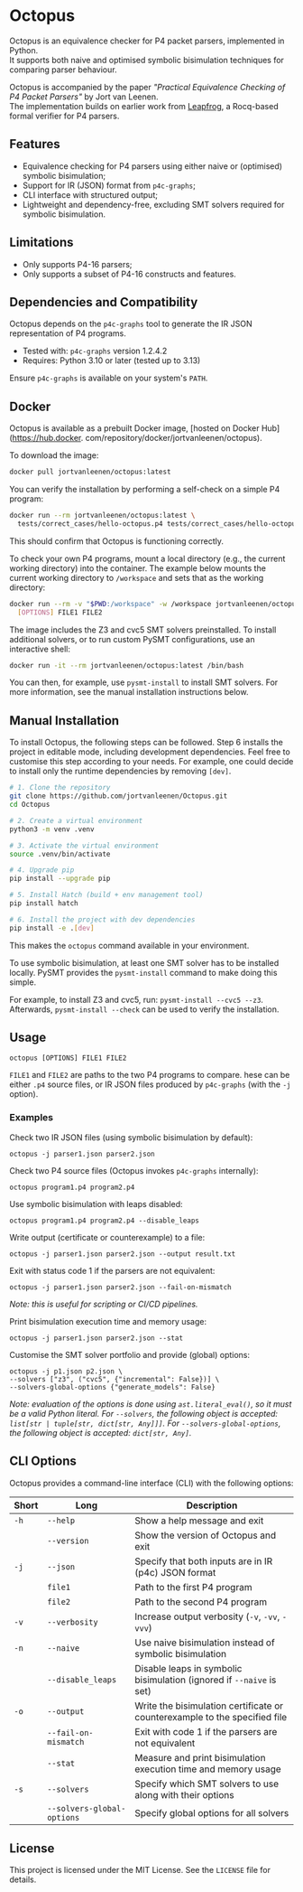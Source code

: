 # Octopus

Octopus is an equivalence checker for P4 packet parsers, implemented in Python.  
It supports both naive and optimised symbolic bisimulation techniques for comparing parser behaviour.

Octopus is accompanied by the paper *"Practical Equivalence Checking of P4 Packet Parsers"* by Jort van Leenen.  
The implementation builds on earlier work from [Leapfrog](https://doi.org/10.48550/arXiv.2205.08762), a Rocq-based
formal verifier for P4 parsers.

## Features

- Equivalence checking for P4 parsers using either naive or (optimised) symbolic bisimulation;
- Support for IR (JSON) format from `p4c-graphs`;
- CLI interface with structured output;
- Lightweight and dependency-free, excluding SMT solvers required for symbolic bisimulation.

## Limitations

- Only supports P4-16 parsers;
- Only supports a subset of P4-16 constructs and features.

## Dependencies and Compatibility

Octopus depends on the `p4c-graphs` tool to generate the IR JSON representation of P4 programs.

- Tested with: `p4c-graphs` version 1.2.4.2
- Requires: Python 3.10 or later (tested up to 3.13)

Ensure `p4c-graphs` is available on your system's `PATH`.

## Docker

Octopus is available as a prebuilt Docker image, [hosted on Docker Hub](https://hub.docker.
com/repository/docker/jortvanleenen/octopus).

To download the image:

```bash
docker pull jortvanleenen/octopus:latest
```

You can verify the installation by performing a self-check on a simple P4 program:

```bash
docker run --rm jortvanleenen/octopus:latest \
  tests/correct_cases/hello-octopus.p4 tests/correct_cases/hello-octopus.p4
```

This should confirm that Octopus is functioning correctly.

To check your own P4 programs, mount a local directory (e.g., the current working directory) into the container.
The example below mounts the current working directory to `/workspace` and sets that as the working directory:

```bash
docker run --rm -v "$PWD:/workspace" -w /workspace jortvanleenen/octopus:latest \
  [OPTIONS] FILE1 FILE2
```

The image includes the Z3 and cvc5 SMT solvers preinstalled.
To install additional solvers, or to run custom PySMT configurations, use an interactive shell:

```bash
docker run -it --rm jortvanleenen/octopus:latest /bin/bash
```

You can then, for example, use `pysmt-install` to install SMT solvers.
For more information, see the manual installation instructions below.

## Manual Installation

To install Octopus, the following steps can be followed.
Step 6 installs the project in editable mode, including development dependencies.
Feel free to customise this step according to your needs.
For example, one could decide to install only the runtime dependencies by removing `[dev]`.

```bash
# 1. Clone the repository
git clone https://github.com/jortvanleenen/Octopus.git
cd Octopus

# 2. Create a virtual environment
python3 -m venv .venv

# 3. Activate the virtual environment
source .venv/bin/activate

# 4. Upgrade pip
pip install --upgrade pip

# 5. Install Hatch (build + env management tool)
pip install hatch

# 6. Install the project with dev dependencies
pip install -e .[dev]
```

This makes the `octopus` command available in your environment.

To use symbolic bisimulation, at least one SMT solver has to be installed locally.
PySMT provides the `pysmt-install` command to make doing this simple.

For example, to install Z3 and cvc5, run: `pysmt-install --cvc5 --z3`.
Afterwards, `pysmt-install --check` can be used to verify the installation.

## Usage

```
octopus [OPTIONS] FILE1 FILE2
```

`FILE1` and `FILE2` are paths to the two P4 programs to compare.
hese can be either `.p4` source files, or IR JSON files produced by `p4c-graphs` (with the `-j` option).

### Examples

Check two IR JSON files (using symbolic bisimulation by default):

```
octopus -j parser1.json parser2.json
```

Check two P4 source files (Octopus invokes `p4c-graphs` internally):

```
octopus program1.p4 program2.p4
```

Use symbolic bisimulation with leaps disabled:

```
octopus program1.p4 program2.p4 --disable_leaps
```

Write output (certificate or counterexample) to a file:

```
octopus -j parser1.json parser2.json --output result.txt
```

Exit with status code 1 if the parsers are not equivalent:

```
octopus -j parser1.json parser2.json --fail-on-mismatch
```

_Note: this is useful for scripting or CI/CD pipelines._

Print bisimulation execution time and memory usage:

```
octopus -j parser1.json parser2.json --stat
```

Customise the SMT solver portfolio and provide (global) options:

```
octopus -j p1.json p2.json \
--solvers ["z3", ("cvc5", {"incremental": False})] \
--solvers-global-options {"generate_models": False}
```

_Note: evaluation of the options is done using `ast.literal_eval()`, so it must be a valid Python literal._
_For `--solvers`, the following object is accepted: `list[str | tuple[str, dict[str, Any]]]`._
_For `--solvers-global-options`, the following object is accepted: `dict[str, Any]`._

## CLI Options

Octopus provides a command-line interface (CLI) with the following options:

| Short | Long                       | Description                                                                |
|-------|----------------------------|----------------------------------------------------------------------------|
| `-h`  | `--help`                   | Show a help message and exit                                               |
|       | `--version`                | Show the version of Octopus and exit                                       |
| `-j`  | `--json`                   | Specify that both inputs are in IR (p4c) JSON format                       |
|       | `file1`                    | Path to the first P4 program                                               |
|       | `file2`                    | Path to the second P4 program                                              |
| `-v`  | `--verbosity`              | Increase output verbosity (`-v`, `-vv`, `-vvv`)                            |
| `-n`  | `--naive`                  | Use naive bisimulation instead of symbolic bisimulation                    |
|       | `--disable_leaps`          | Disable leaps in symbolic bisimulation (ignored if `--naive` is set)       |
| `-o`  | `--output`                 | Write the bisimulation certificate or counterexample to the specified file |
|       | `--fail-on-mismatch`       | Exit with code 1 if the parsers are not equivalent                         |
|       | `--stat`                   | Measure and print bisimulation execution time and memory usage             |
| `-s`  | `--solvers`                | Specify which SMT solvers to use along with their options                  |
|       | `--solvers-global-options` | Specify global options for all solvers                                     |

## License

This project is licensed under the MIT License.
See the `LICENSE` file for details.